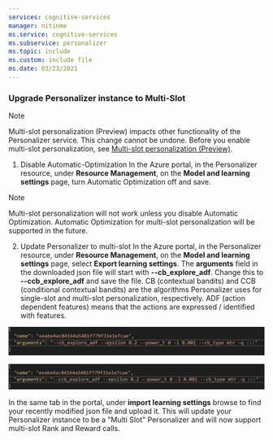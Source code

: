```yaml
---
services: cognitive-services
manager: nitinme
ms.service: cognitive-services
ms.subservice: personalizer
ms.topic: include
ms.custom: include file
ms.date: 03/23/2021
---
```

### Upgrade Personalizer instance to Multi-Slot

> [!NOTE]
> Multi-slot personalization (Preview) impacts other functionality of the Personalizer service. This change cannot be undone. Before you enable multi-slot personalization, see [Multi-slot personalization (Preview)](../concept-multi-slot-personalization.md). 


1. Disable Automatic-Optimization
In the Azure portal, in the Personalizer resource, under **Resource Management**, on the **Model and learning settings** page, turn Automatic Optimization off and save.

> [!NOTE]
> Multi-slot personalization will not work unless you disable Automatic Optimization. Automatic Optimization for multi-slot personalization will be supported in the future. 

2. Update Personalizer to multi-slot
In the Azure portal, in the Personalizer resource, under **Resource Management**, on the **Model and learning settings** page, select **Export learning settings**. The **arguments** field in the downloaded json file will start with **--cb_explore_adf**. Change this to **--ccb_explore_adf** and save the file. CB (contextual bandits) and CCB (conditional contextual bandits) are the algorithms Personalizer uses for single-slot and multi-slot personalization, respectively. ADF (action dependent features) means that the actions are expressed / identified with features.

![Learning settings before change](../media/settings/learning-settings-pre-upgrade.png)

![Learning settings after change](../media/settings/learning-settings-post-upgrade.png)

In the same tab in the portal, under **import learning settings** browse to find your recently modified json file and upload it. This will update your Personalizer instance to be a "Multi Slot" Personalizer and will now support multi-slot Rank and Reward calls.


